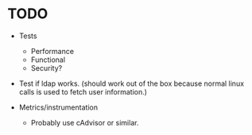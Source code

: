 # TODO

* Tests
    * Performance
    * Functional
    * Security?
* Test if ldap works. (should work out of the box because normal linux calls is used to fetch user information.)

* Metrics/instrumentation
    * Probably use cAdvisor or similar.
